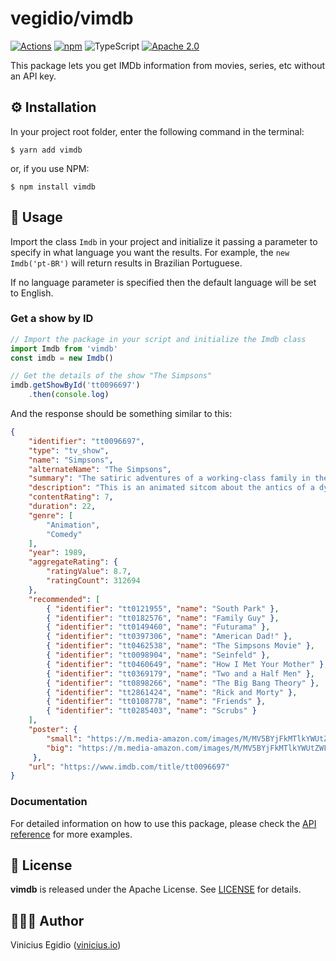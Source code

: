 # vegidio/vimdb

[![Actions](https://github.com/vegidio/nodejs-vimdb/workflows/test/badge.svg)](https://github.com/vegidio/nodejs-vimdb/actions)
[![npm](https://img.shields.io/npm/dt/vimdb.svg)](https://www.npmjs.com/package/vimdb)
![TypeScript](https://img.shields.io/npm/types/vimdb.svg)
[![Apache 2.0](https://img.shields.io/badge/license-Apache_License_2.0-blue.svg)](http://www.apache.org/licenses/LICENSE-2.0)

This package lets you get IMDb information from movies, series, etc without an API key.

## ⚙️ Installation

In your project root folder, enter the following command in the terminal:

```
$ yarn add vimdb
```
or, if you use NPM:

```
$ npm install vimdb
```

## 🤖 Usage

Import the class `Imdb` in your project and initialize it passing a parameter to specify in what language you want the results. For example, the `new Imdb('pt-BR')` will return results in Brazilian Portuguese.

If no language parameter is specified then the default language will be set to English.

### Get a show by ID

```typescript
// Import the package in your script and initialize the Imdb class
import Imdb from 'vimdb'
const imdb = new Imdb()

// Get the details of the show "The Simpsons"
imdb.getShowById('tt0096697')
    .then(console.log)
```

And the response should be something similar to this:

```json
{
    "identifier": "tt0096697",
    "type": "tv_show",
    "name": "Simpsons",
    "alternateName": "The Simpsons",
    "summary": "The satiric adventures of a working-class family in the misfit city of Springfield.",
    "description": "This is an animated sitcom about the antics of a dysfunctional family. Homer is the oafish unhealthy beer loving father, Marge is the hardworking homemaker wife, Bart is the perpetual ten-year-old underachiever (and proud of it), Lisa is the unappreciated eight-year-old genius, and Maggie is the cute, pacifier loving silent infant.",
    "contentRating": 7,
    "duration": 22,
    "genre": [
        "Animation",
        "Comedy"
    ],
    "year": 1989,
    "aggregateRating": {
        "ratingValue": 8.7,
        "ratingCount": 312694
    },
    "recommended": [
        { "identifier": "tt0121955", "name": "South Park" },
        { "identifier": "tt0182576", "name": "Family Guy" },
        { "identifier": "tt0149460", "name": "Futurama" },
        { "identifier": "tt0397306", "name": "American Dad!" },
        { "identifier": "tt0462538", "name": "The Simpsons Movie" },
        { "identifier": "tt0098904", "name": "Seinfeld" },
        { "identifier": "tt0460649", "name": "How I Met Your Mother" },
        { "identifier": "tt0369179", "name": "Two and a Half Men" },
        { "identifier": "tt0898266", "name": "The Big Bang Theory" },
        { "identifier": "tt2861424", "name": "Rick and Morty" },
        { "identifier": "tt0108778", "name": "Friends" },
        { "identifier": "tt0285403", "name": "Scrubs" }
    ],
    "poster": {
        "small": "https://m.media-amazon.com/images/M/MV5BYjFkMTlkYWUtZWFhNy00M2FmLThiOTYtYTRiYjVlZWYxNmJkXkEyXkFqcGdeQXVyNTAyODkwOQ@@._V1_UX182_CR0,0,182,268_AL_.jpg",
        "big": "https://m.media-amazon.com/images/M/MV5BYjFkMTlkYWUtZWFhNy00M2FmLThiOTYtYTRiYjVlZWYxNmJkXkEyXkFqcGdeQXVyNTAyODkwOQ@@._V1_SY1000_CR0,0,666,1000_AL_.jpg"
     },
    "url": "https://www.imdb.com/title/tt0096697"
}
```

### Documentation

For detailed information on how to use this package, please check the [API reference](https://vegidio.github.io/nodejs-vimdb) for more examples.

## 📝 License

**vimdb** is released under the Apache License. See [LICENSE](https://github.com/vegidio/nodejs-vimdb/blob/master/LICENSE.txt) for details.

## 👨🏾‍💻 Author

Vinicius Egidio ([vinicius.io](http://vinicius.io))